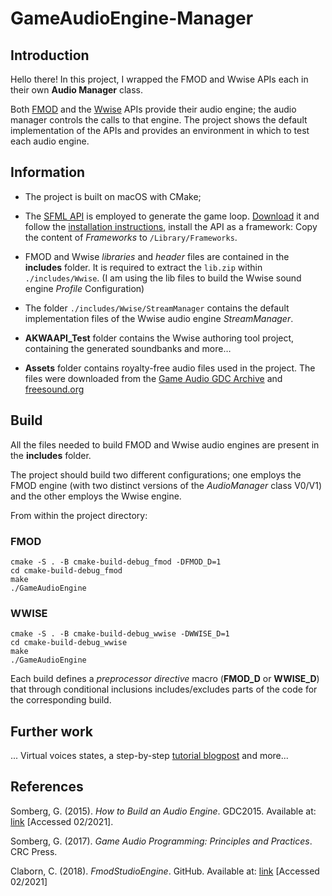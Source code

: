 # GameAudioEngine-Manager

## Introduction

Hello there! In this project, I wrapped the FMOD and Wwise APIs each in their own **Audio Manager** class.

Both [FMOD](https://fmod.com/resources/documentation-api?version=2.1&page=welcome.html) and the [Wwise](https://www.audiokinetic.com/fr/library/edge/?source=SDK&id=index.html) APIs provide their audio engine; the audio manager controls the calls to that engine.
The project shows the default implementation of the APIs and provides an environment in which to test each audio engine.

## Information

- The project is built on macOS with CMake;

- The [SFML API](https://www.sfml-dev.org/index.php) is employed to generate the game loop. 
[Download](https://www.sfml-dev.org/download/sfml/2.5.1/) it and follow the [installation instructions](https://www.sfml-dev.org/tutorials/2.5/start-osx.php), install the API as a framework:
Copy the content of *Frameworks* to `/Library/Frameworks`.

- FMOD and Wwise *libraries* and *header* files are contained in the **includes** folder.
It is required to extract the `lib.zip` within `./includes/Wwise`. (I am using the lib files to build the Wwise sound engine *Profile* Configuration)

- The folder `./includes/Wwise/StreamManager` contains the default implementation files of the Wwise audio engine *StreamManager*.

- **AKWAAPI_Test** folder contains the Wwise authoring tool project, containing the generated soundbanks and more…

- **Assets** folder contains royalty-free audio files used in the project. The files were downloaded from the [Game Audio GDC Archive](https://sonniss.com/gameaudiogdc/) and [freesound.org](https://freesound.org/)

## Build 
All the files needed to build FMOD and Wwise audio engines are present in the **includes** folder.

The project should build two different configurations; one employs the FMOD engine (with two distinct versions of the *AudioManager* class V0/V1) and the other employs the Wwise engine. 

From within the project directory:

### FMOD
```
cmake -S . -B cmake-build-debug_fmod -DFMOD_D=1
cd cmake-build-debug_fmod
make
./GameAudioEngine 
```

### WWISE
```
cmake -S . -B cmake-build-debug_wwise -DWWISE_D=1 
cd cmake-build-debug_wwise
make 
./GameAudioEngine 
```

Each build defines a *preprocessor directive* macro (**FMOD_D** or **WWISE_D**) that through conditional inclusions includes/excludes parts of the code for the corresponding build.

## Further work

... Virtual voices states, a step-by-step [tutorial blogpost](https://robertogrilli.home.blog/audio_blog/) and more...

## References

Somberg, G. (2015). *How to Build an Audio Engine*. GDC2015. Available at: [link](https://www.gdcvault.com/play/1022060/How-to-Write-an-Audio) [Accessed 02/2021].

Somberg, G. (2017). *Game Audio Programming: Principles and Practices*. CRC Press.

Claborn, C. (2018). *FmodStudioEngine*. GitHub. Available at: [link](https://github.com/cxsquared/FmodStudioEngine) [Accessed 02/2021]
